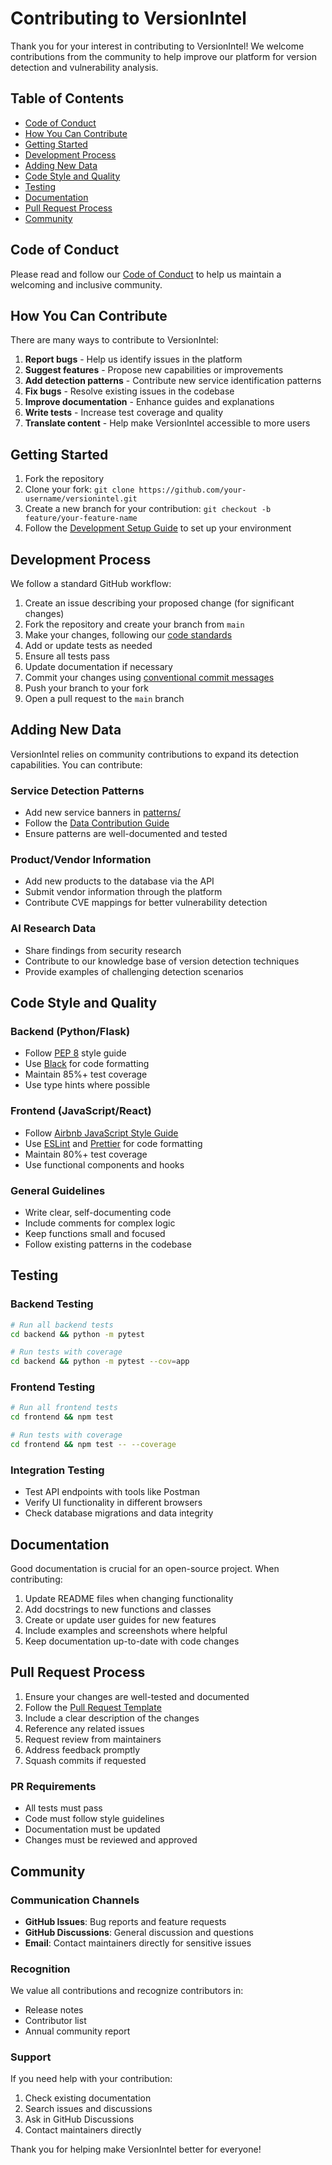 # Contributing to VersionIntel

Thank you for your interest in contributing to VersionIntel! We welcome contributions from the community to help improve our platform for version detection and vulnerability analysis.

## Table of Contents

- [Code of Conduct](#code-of-conduct)
- [How You Can Contribute](#how-you-can-contribute)
- [Getting Started](#getting-started)
- [Development Process](#development-process)
- [Adding New Data](#adding-new-data)
- [Code Style and Quality](#code-style-and-quality)
- [Testing](#testing)
- [Documentation](#documentation)
- [Pull Request Process](#pull-request-process)
- [Community](#community)

## Code of Conduct

Please read and follow our [Code of Conduct](CODE_OF_CONDUCT.md) to help us maintain a welcoming and inclusive community.

## How You Can Contribute

There are many ways to contribute to VersionIntel:

1. **Report bugs** - Help us identify issues in the platform
2. **Suggest features** - Propose new capabilities or improvements
3. **Add detection patterns** - Contribute new service identification patterns
4. **Fix bugs** - Resolve existing issues in the codebase
5. **Improve documentation** - Enhance guides and explanations
6. **Write tests** - Increase test coverage and quality
7. **Translate content** - Help make VersionIntel accessible to more users

## Getting Started

1. Fork the repository
2. Clone your fork: `git clone https://github.com/your-username/versionintel.git`
3. Create a new branch for your contribution: `git checkout -b feature/your-feature-name`
4. Follow the [Development Setup Guide](docs/development/setup.md) to set up your environment

## Development Process

We follow a standard GitHub workflow:

1. Create an issue describing your proposed change (for significant changes)
2. Fork the repository and create your branch from `main`
3. Make your changes, following our [code standards](docs/development/code-standards.md)
4. Add or update tests as needed
5. Ensure all tests pass
6. Update documentation if necessary
7. Commit your changes using [conventional commit messages](https://www.conventionalcommits.org/)
8. Push your branch to your fork
9. Open a pull request to the `main` branch

## Adding New Data

VersionIntel relies on community contributions to expand its detection capabilities. You can contribute:

### Service Detection Patterns
- Add new service banners in [patterns/](patterns/)
- Follow the [Data Contribution Guide](docs/community/data-contribution.md)
- Ensure patterns are well-documented and tested

### Product/Vendor Information
- Add new products to the database via the API
- Submit vendor information through the platform
- Contribute CVE mappings for better vulnerability detection

### AI Research Data
- Share findings from security research
- Contribute to our knowledge base of version detection techniques
- Provide examples of challenging detection scenarios

## Code Style and Quality

### Backend (Python/Flask)
- Follow [PEP 8](https://pep8.org/) style guide
- Use [Black](https://github.com/psf/black) for code formatting
- Maintain 85%+ test coverage
- Use type hints where possible

### Frontend (JavaScript/React)
- Follow [Airbnb JavaScript Style Guide](https://github.com/airbnb/javascript)
- Use [ESLint](https://eslint.org/) and [Prettier](https://prettier.io/) for code formatting
- Maintain 80%+ test coverage
- Use functional components and hooks

### General Guidelines
- Write clear, self-documenting code
- Include comments for complex logic
- Keep functions small and focused
- Follow existing patterns in the codebase

## Testing

### Backend Testing
```bash
# Run all backend tests
cd backend && python -m pytest

# Run tests with coverage
cd backend && python -m pytest --cov=app
```

### Frontend Testing
```bash
# Run all frontend tests
cd frontend && npm test

# Run tests with coverage
cd frontend && npm test -- --coverage
```

### Integration Testing
- Test API endpoints with tools like Postman
- Verify UI functionality in different browsers
- Check database migrations and data integrity

## Documentation

Good documentation is crucial for an open-source project. When contributing:

1. Update README files when changing functionality
2. Add docstrings to new functions and classes
3. Create or update user guides for new features
4. Include examples and screenshots where helpful
5. Keep documentation up-to-date with code changes

## Pull Request Process

1. Ensure your changes are well-tested and documented
2. Follow the [Pull Request Template](.github/pull_request_template.md)
3. Include a clear description of the changes
4. Reference any related issues
5. Request review from maintainers
6. Address feedback promptly
7. Squash commits if requested

### PR Requirements
- All tests must pass
- Code must follow style guidelines
- Documentation must be updated
- Changes must be reviewed and approved

## Community

### Communication Channels
- **GitHub Issues**: Bug reports and feature requests
- **GitHub Discussions**: General discussion and questions
- **Email**: Contact maintainers directly for sensitive issues

### Recognition
We value all contributions and recognize contributors in:
- Release notes
- Contributor list
- Annual community report

### Support
If you need help with your contribution:
1. Check existing documentation
2. Search issues and discussions
3. Ask in GitHub Discussions
4. Contact maintainers directly

Thank you for helping make VersionIntel better for everyone!